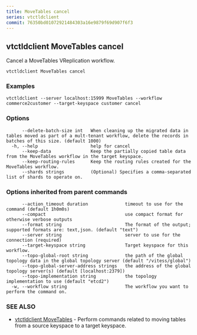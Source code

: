 ```yaml
---
title: MoveTables cancel
series: vtctldclient
commit: 76350bd01072921484303a16e9879f69d907f6f3
---
```

## vtctldclient MoveTables cancel

Cancel a MoveTables VReplication workflow.

```
vtctldclient MoveTables cancel
```

### Examples

```
vtctldclient --server localhost:15999 MoveTables --workflow commerce2customer --target-keyspace customer cancel
```

### Options

```
      --delete-batch-size int   When cleaning up the migrated data in tables moved as part of a mult-tenant workflow, delete the records in batches of this size. (default 1000)
  -h, --help                    help for cancel
      --keep-data               Keep the partially copied table data from the MoveTables workflow in the target keyspace.
      --keep-routing-rules      Keep the routing rules created for the MoveTables workflow.
      --shards strings          (Optional) Specifies a comma-separated list of shards to operate on.
```

### Options inherited from parent commands

```
      --action_timeout duration              timeout to use for the command (default 1h0m0s)
      --compact                              use compact format for otherwise verbose outputs
      --format string                        The format of the output; supported formats are: text,json. (default "text")
      --server string                        server to use for the connection (required)
      --target-keyspace string               Target keyspace for this workflow.
      --topo-global-root string              the path of the global topology data in the global topology server (default "/vitess/global")
      --topo-global-server-address strings   the address of the global topology server(s) (default [localhost:2379])
      --topo-implementation string           the topology implementation to use (default "etcd2")
  -w, --workflow string                      The workflow you want to perform the command on.
```

### SEE ALSO

* [vtctldclient MoveTables](../)	 - Perform commands related to moving tables from a source keyspace to a target keyspace.

